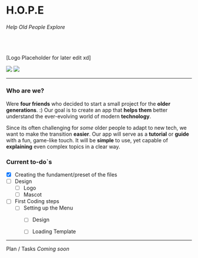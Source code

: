 
# H.O.P.E
<h6>Help Old People Explore </h6><br><br>
[Logo Placeholder for later edit xd]

![](https://img.shields.io/github/stars/gamefox06)  ![](https://img.shields.io/github/issues/gamefox06/hope)

---

<h3>Who are we? </h3>  

Were **four friends** who decided to start a small project for the **older generations**. :)
Our goal is to create an app that **helps them** better understand the ever-evolving world of modern **technology**.

Since its often challenging for *some* older people to adapt to new tech, we want to make the transition **easier**.
Our app will serve as a **tutorial** or **guide** with a fun, game-like touch. It will be **simple** to use, yet capable of **explaining** even complex topics in a clear way.



<h3>Current to-do`s </h3>

- [x] Creating the fundament/preset of the files
- [ ] Design
	- [ ] Logo
    - [ ] Mascot
- [ ] First Coding steps
	- [ ] Setting up the Menu
		- [ ] Design
		- [ ] Loading Template


---
Plan / Tasks
*Coming soon*
